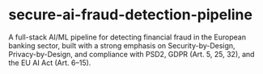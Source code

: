 # secure-ai-fraud-detection-pipeline
A full-stack AI/ML pipeline for detecting financial fraud in the European banking sector, built with a strong emphasis on Security-by-Design, Privacy-by-Design, and compliance with PSD2, GDPR (Art. 5, 25, 32), and the EU AI Act (Art. 6–15).
